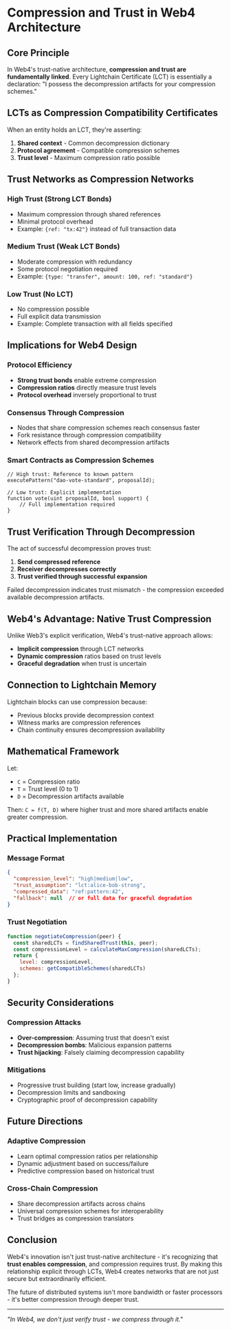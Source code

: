 # Compression and Trust in Web4 Architecture

## Core Principle

In Web4's trust-native architecture, **compression and trust are fundamentally linked**. Every Lightchain Certificate (LCT) is essentially a declaration: "I possess the decompression artifacts for your compression schemes."

## LCTs as Compression Compatibility Certificates

When an entity holds an LCT, they're asserting:
1. **Shared context** - Common decompression dictionary
2. **Protocol agreement** - Compatible compression schemes
3. **Trust level** - Maximum compression ratio possible

## Trust Networks as Compression Networks

### High Trust (Strong LCT Bonds)
- Maximum compression through shared references
- Minimal protocol overhead
- Example: `{ref: "tx:42"}` instead of full transaction data

### Medium Trust (Weak LCT Bonds)
- Moderate compression with redundancy
- Some protocol negotiation required
- Example: `{type: "transfer", amount: 100, ref: "standard"}` 

### Low Trust (No LCT)
- No compression possible
- Full explicit data transmission
- Example: Complete transaction with all fields specified

## Implications for Web4 Design

### Protocol Efficiency
- **Strong trust bonds** enable extreme compression
- **Compression ratios** directly measure trust levels
- **Protocol overhead** inversely proportional to trust

### Consensus Through Compression
- Nodes that share compression schemes reach consensus faster
- Fork resistance through compression compatibility
- Network effects from shared decompression artifacts

### Smart Contracts as Compression Schemes
```solidity
// High trust: Reference to known pattern
executePattern("dao-vote-standard", proposalId);

// Low trust: Explicit implementation
function vote(uint proposalId, bool support) {
    // Full implementation required
}
```

## Trust Verification Through Decompression

The act of successful decompression proves trust:
1. **Send compressed reference**
2. **Receiver decompresses correctly**
3. **Trust verified through successful expansion**

Failed decompression indicates trust mismatch - the compression exceeded available decompression artifacts.

## Web4's Advantage: Native Trust Compression

Unlike Web3's explicit verification, Web4's trust-native approach allows:
- **Implicit compression** through LCT networks
- **Dynamic compression** ratios based on trust levels
- **Graceful degradation** when trust is uncertain

## Connection to Lightchain Memory

Lightchain blocks can use compression because:
- Previous blocks provide decompression context
- Witness marks are compression references
- Chain continuity ensures decompression availability

## Mathematical Framework

Let:
- `C` = Compression ratio
- `T` = Trust level (0 to 1)
- `D` = Decompression artifacts available

Then: `C = f(T, D)` where higher trust and more shared artifacts enable greater compression.

## Practical Implementation

### Message Format
```json
{
  "compression_level": "high|medium|low",
  "trust_assumption": "lct:alice-bob-strong",
  "compressed_data": "ref:pattern:42",
  "fallback": null  // or full data for graceful degradation
}
```

### Trust Negotiation
```javascript
function negotiateCompression(peer) {
  const sharedLCTs = findSharedTrust(this, peer);
  const compressionLevel = calculateMaxCompression(sharedLCTs);
  return {
    level: compressionLevel,
    schemes: getCompatibleSchemes(sharedLCTs)
  };
}
```

## Security Considerations

### Compression Attacks
- **Over-compression**: Assuming trust that doesn't exist
- **Decompression bombs**: Malicious expansion patterns
- **Trust hijacking**: Falsely claiming decompression capability

### Mitigations
- Progressive trust building (start low, increase gradually)
- Decompression limits and sandboxing
- Cryptographic proof of decompression capability

## Future Directions

### Adaptive Compression
- Learn optimal compression ratios per relationship
- Dynamic adjustment based on success/failure
- Predictive compression based on historical trust

### Cross-Chain Compression
- Share decompression artifacts across chains
- Universal compression schemes for interoperability
- Trust bridges as compression translators

## Conclusion

Web4's innovation isn't just trust-native architecture - it's recognizing that **trust enables compression**, and compression requires trust. By making this relationship explicit through LCTs, Web4 creates networks that are not just secure but extraordinarily efficient.

The future of distributed systems isn't more bandwidth or faster processors - it's better compression through deeper trust.

---

*"In Web4, we don't just verify trust - we compress through it."*